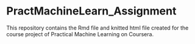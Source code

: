 # PractMachineLearn_Assignment
This repository contains the Rmd file and knitted html file created for the course project of Practical Machine Learning on Coursera.
